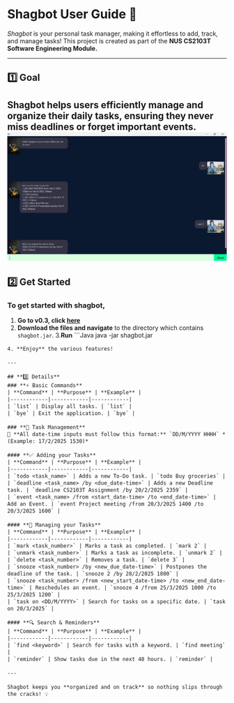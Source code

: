# **Shagbot User Guide 🚀**
*Shagbot* is your personal task manager, making it effortless to add, track, and manage tasks! This project is created as part of the **NUS CS2103T Software Engineering Module.**

---

## **1️⃣ Goal**
Shagbot helps users efficiently manage and organize their daily tasks, ensuring they never miss deadlines or forget important events.
![My showcase](https://github.com/iamanoob44/ip/raw/master/docs/Ui.png)
---

## **2️⃣ Get Started**
### **To get started with shagbot,**
1. **Go to v0.3, click [here](https://github.com/iamanoob44/ip/releases "here")**
2. **Download the files and navigate** to the directory which contains `shagbot.jar`.
3.**Run** ```Java
java -jar shagbot.jar
```
4. **Enjoy** the various features!

---

## **3️⃣ Details**
### **⚡ Basic Commands**
| **Command** | **Purpose** | **Example** |
|------------|------------|------------|
| `list` | Display all tasks. | `list` |
| `bye` | Exit the application. | `bye` |

### **📝 Task Management**
📌 **All date-time inputs must follow this format:** `DD/M/YYYY HHHH` *(Example: 17/2/2025 1530)*

#### **✅ Adding your Tasks**
| **Command** | **Purpose** | **Example** |
|------------|------------|------------|
| `todo <task_name>` | Adds a new To-Do task. | `todo Buy groceries` |
| `deadline <task_name> /by <due_date-time>` | Adds a new Deadline task. | `deadline CS2103T Assignment /by 20/2/2025 2359` |
| `event <task_name> /from <start_date-time> /to <end_date-time>` | Add an Event. | `event Project meeting /from 20/3/2025 1400 /to 20/3/2025 1600` |

#### **🔧 Managing your Tasks**
| **Command** | **Purpose** | **Example** |
|------------|------------|------------|
| `mark <task_number>` | Marks a task as completed. | `mark 2` |
| `unmark <task_number>` | Marks a task as incomplete. | `unmark 2` |
| `delete <task_number>` | Removes a task. | `delete 3` |
| `snooze <task_number> /by <new_due_date-time>` | Postpones the deadline of the task. | `snooze 2 /by 28/2/2025 1800` |
| `snooze <task_number> /from <new_start_date-time> /to <new_end_date-time>` | Reschedules an event. | `snooze 4 /from 25/3/2025 1000 /to 25/3/2025 1200` |
| `task on <DD/M/YYYY>` | Search for tasks on a specific date. | `task on 20/3/2025` |

#### **🔍 Search & Reminders**
| **Command** | **Purpose** | **Example** |
|------------|------------|------------|
| `find <keyword>` | Search for tasks with a keyword. | `find meeting` |
| `reminder` | Show tasks due in the next 48 hours. | `reminder` |

---

Shagbot keeps you **organized and on track** so nothing slips through the cracks! 💡
